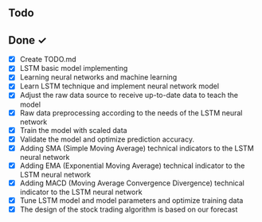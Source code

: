 ## Todo


## Done ✓
- [x] Create TODO.md
- [x] LSTM basic model implementing
- [x] Learning neural networks and machine learning
- [x] Learn LSTM technique and implement neural network model
- [x] Adjust the raw data source to receive up-to-date data to teach the model
- [x] Raw data preprocessing according to the needs of the LSTM neural network
- [x] Train the model with scaled data
- [x] Validate the model and optimize prediction accuracy.
- [x] Adding SMA (Simple Moving Average) technical indicators to the LSTM neural network
- [x] Adding EMA (Exponential Moving Average) technical indicator to the LSTM neural network
- [x] Adding MACD (Moving Average Convergence Divergence) technical indicator to the LSTM neural network
- [x] Tune LSTM model and model parameters and optimize training data
- [x] The design of the stock trading algorithm is based on our forecast
